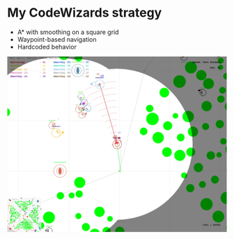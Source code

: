 # My CodeWizards strategy

- A* with smoothing on a square grid
- Waypoint-based navigation
- Hardcoded behavior

![screenshot](screenshot.png)
